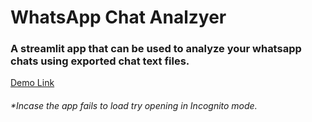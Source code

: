 # WhatsApp Chat Analzyer
### A streamlit app that can be used to analyze your whatsapp chats using exported chat text files.

[Demo Link](https://karanprasadgupta-whatsappchatanalzyer-main-lrxq8x.streamlit.app/)
###### *Incase the app fails to load try opening in Incognito mode.
